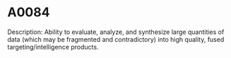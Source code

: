 # A0084
Description: Ability to evaluate, analyze, and synthesize large quantities of data (which may be fragmented and contradictory) into high quality, fused targeting/intelligence products.
